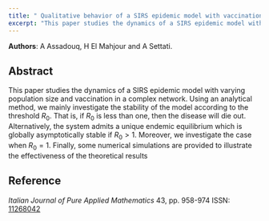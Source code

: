```yaml
---
title: " Qualitative behavior of a SIRS epidemic model with vaccination on heterogeneous network (2020)"
excerpt: "This paper studies the dynamics of a SIRS epidemic model with varying population size and vaccination in a complex network. Using an analytical  ..."
---
```


**Authors**: A Assadouq, H El Mahjour and A Settati.

## Abstract  
 This paper studies the dynamics of a SIRS epidemic model with varying population size and vaccination in a complex network. Using an analytical method, we mainly investigate the stability of the model according to the threshold $R_{0}$. That is, if $R_{0}$ is less than one, then the disease will die out. Alternatively, the system admits a unique endemic equilibrium which is globally asymptotically stable if $R_{0} > 1$. Moreover, we investigate the case when $R_{0} = 1$. Finally, some numerical simulations are provided to illustrate the effectiveness of the theoretical results

## Reference  
*Italian Journal of Pure Applied Mathematics*  43, pp. 958-974
ISSN: [11268042](https://ijpam.uniud.it/online_issue/202043/81%20Assadouq-Mahjour-Settati.pdf)
